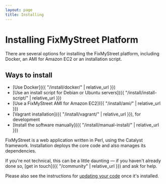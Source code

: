 ```yaml
---
layout: page
title: Installing
---
```


# Installing FixMyStreet Platform

<p class="lead">
  There are several options for installing the FixMyStreet platform,
  including Docker, an AMI for Amazon EC2 or an installation script.
</p>

## Ways to install

* [Use Docker]({{ "/install/docker/" | relative_url }})
* [Use an install script for Debian or Ubuntu servers]({{ "/install/install-script/" | relative_url }})
* [Use a FixMyStreet AMI for Amazon EC2]({{ "/install/ami/" | relative_url }})
* [Vagrant installation]({{ "/install/vagrant/" | relative_url }}), for development
* [Install the software manually]({{ "/install/manual-install/" | relative_url }})

FixMyStreet is a web application written in Perl, using the Catalyst framework.
Installation deploys the core code and also manages its dependencies.

If you're not technical, this can be a little daunting &mdash; if you haven't
already done so, [get in touch]({{ "/community" | relative_url }}) and ask for help.

Please also see the instructions for [updating your code](/updating/) once it's installed.
